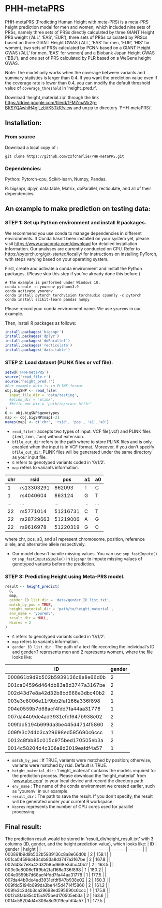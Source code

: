 # PHH-metaPRS
PHH-metaPRS (Predicting Human Height with meta-PRS) is  a meta-PRS height prediction model for men and women, which included nine sets of PRSs, namely three sets of PRSs directly calculated by three GIANT Height PRS weight (‘ALL’, ‘EAS’, ‘EUR’), three sets of PRSs calculated by PRScs based on three GIANT Height GWAS (‘ALL’, ‘EAS’ for men, ‘EUR’, ‘HIS’ for women), two sets of PRSs calculated by PCNN based on a GIANT Height GWAS (‘ALL’ for men, ‘EAS’ for women) and a Biobank Japan Height GWAS (‘BBJ’), and one set of PRS calculated by PLR based on a WeGene height GWAS. 

Note: 
The model only works when the coverage between variants and summary statistics is larger than 0.4. If you want the prediction value even if the coverage rate is lower than 0.4, you can modify the default threshold value of ```coverage_threshold``` in 'height_pred.r'. 


Download 'height_material.zip' through the link https://drive.google.com/file/d/1FMZmaWr2g-BKSYQAwhIH4gjLzbVK5TkR/view and unzip to directory 'PHH-metaPRS/'.




## Installation:
### From source
Download a local copy of :
```
git clone https://github.com/zzfcharlie/PHH-metaPRS.git
```
### Dependencies:
Python: Pytorch-cpu, Scikit-learn, Numpy, Pandas. 

R: bigsnpr, dplyr, data.table, Matrix, doParallel, recticulate, and all of their dependencies.

## An example to make prediction on testing data:

### STEP 1: Set up Python environment and install R packages.
We recommend you use conda to manage dependencies in different environments. If Conda hasn't been installed on your system yet, please visit https://www.anaconda.com/download for detailed installation information. Our analyses are currently conducted on CPU. Refer to https://pytorch.org/get-started/locally/ for instructions on installing PyTorch, with steps varying based on your operating system.

First, create and activate a conda environment and install the Python packages. (Please skip this step if you've already done this before.)
```
# The example is performed under Windows 10.
conda create -n yourenv python=3.9
conda activate yourenv
conda install pytorch torchvision torchaudio cpuonly -c pytorch
conda install scikit-learn pandas numpy
```
Please record your conda environment name. We use ```yourenv``` in our example.

Then, install R packages as follows:
```R
install.packages('bigsnpr')
install.packages('dplyr')
install.packages('doParallel')
install.packages('recticulate')
install.packages('data.table')
```


### STEP 2: Load dataset (PLINK files or vcf file).
```R
setwd('PHH-metaPRS')
source('read_file.r')
source('height_pred.r')
#Our example data is in PLINK format.
obj.bigSNP <- read_file(
  input_file_dir = 'data/testing',
  #plink_dir = 'plink',
  #bfile_out_dir = 'path/to/store_bfile'
)
G <- obj.bigSNP$genotypes
map <- obj.bigSNP$map[-3]
names(map) <- c('chr', 'rsid', 'pos', 'a1','a0')

```
* ```read_file()``` accepts two types of input: VCF file(.vcf) and PLINK files (.bed, .bim, .fam) without extension.
* ```bfile_out_dir``` refers to the path where to store PLINK files and is only enabled when the input is in VCF format. Moreover, if you don't specify ```bfile_out_dir```, PLINK files will be generated under the same directory as your input file. 
* ```G``` refers to genotyped variants coded in '0/1/2'.
* ```map``` refers to variants information.
  
| chr | rsid        | pos   | a1 | a0 |
| --- | ----------- | ----- | -- | -- |
| 1   | rs13303291  | 862093| T  | C  |
| 1   | rs4040604   | 863124| G  | T  |
| ... | ...         | ...   | ...| ...|
| 22  | rs5771014   | 51216731 | C  | T  |
| 22  | rs28729663  | 51219006 | A  | G  |
| 22  | rs9616978   | 51220319 | G  | C  |

where chr, pos, a0, and a1 represent chromosome, position, reference allele, and alternative allele respectively.
* Our model doesn't handle missing values. You can use ```snp_fastImpute()``` or ```snp_fastImputeSimple()``` in ```bigsnpr``` to impute missing values of genotyped variants before the prediction.

### STEP 3: Predicting Height using Meta-PRS model.
```R
result <- height_predict(
  G,
  map,
  gender_ID_list_dir = 'data/gender_ID_list.txt',
  match_by_pos = TRUE,
  height_material_dir = 'path/to/height_material',
  env_name = 'yourenv',
  result_dir = NULL,
  Ncores = 2
)
```
* ```G``` refers to genotyped variants coded in '0/1/2'.
* ```map``` refers to variants information.
* ```gender_ID_list_dir``` : The path of a text file recording the individual's ID and gender(1 represents men and 2 represents women), where the file looks like:

| ID                                | gender |
|-----------------------------------|--------|
| 000861b9d9b502b5939136c8a8e66d0b | 2      |
| 001ca04596d464db83a8d3747a3167be | 2      |
| 002d43d7e8a42d32b8bd668e3dbc40b2 | 2      |
| 003e3c8006e11f9bb2faf166a336f898 | 1      |
| 004e0559b7d68acf4fdd7fa44aa31778 | 1      |
| 007da44b9de4ad3931efdf647b938e02 | 2      |
| 009fdd5194b699da3be445d4714f5860 | 2      |
| 009fe3c2d4b3ca29698ed595690c6ccc | 1      |
| 0012c8fab85c015c975bed170505eb3a | 2      |
| 0014c58204d4c306a8d3019eafdf4a57 | 1      |


* ```match_by_pos``` : If TRUE, variants were matched by position; otherwise, variants were matched by rsid. Default is TRUE.
* ```height_material_dir``` : 'height_material' contains the models required for the prediction process. Please download the 'height_material' from 'www.abc.com' to your local device and record the directory path.
* ```env_name``` : The name of the conda environment we created earlier, such as 'yourenv' in our example.
* ```result_dir``` : The path to save the result. If you don't specify, the result will be generated under your current R workspace.
* ```Ncores``` represents the number of CPU cores used for parallel processing.

## Final result:
The prediction result would be stored in 'result_dir/height_result.txt' with 3 columns (ID, gender, and the height prediction value), which looks like:
| ID                                | gender | height |
|-----------------------------------|--------|--------|
| 000861b9d9b502b5939136c8a8e66d0b | 2      | 159.1  |
| 001ca04596d464db83a8d3747a3167be | 2      | 167.8  |
| 002d43d7e8a42d32b8bd668e3dbc40b2 | 2      | 163.5  |
| 003e3c8006e11f9bb2faf166a336f898 | 1      | 180.2  |
| 004e0559b7d68acf4fdd7fa44aa31778 | 1      | 177.5  |
| 007da44b9de4ad3931efdf647b938e02 | 2      | 160.3  |
| 009fdd5194b699da3be445d4714f5860 | 2      | 161.2  |
| 009fe3c2d4b3ca29698ed595690c6ccc | 1      | 175.8  |
| 0012c8fab85c015c975bed170505eb3a | 2      | 163.6  |
| 0014c58204d4c306a8d3019eafdf4a57 | 1      | 177.5  |

